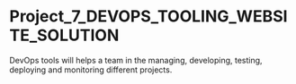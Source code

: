 # Project_7_DEVOPS_TOOLING_WEBSITE_SOLUTION
DevOps tools will helps a team in the managing, developing, testing, deploying and monitoring different projects.
